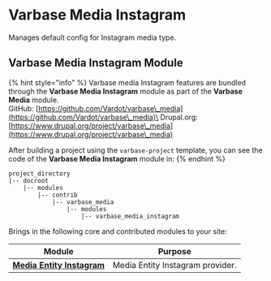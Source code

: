 # Varbase Media Instagram

Manages default config for Instagram media type.

## Varbase Media Instagram Module

{% hint style="info" %}
Varbase media Instagram features are bundled through the **Varbase Media Instagram** module as part of the **Varbase Media** module.\
GitHub: [https://github.com/Vardot/varbase\_media](https://github.com/Vardot/varbase\_media)\
Drupal.org: [https://www.drupal.org/project/varbase\_media](https://www.drupal.org/project/varbase\_media)

After building a project using the `varbase-project` template, you can see the code of the **Varbase Media Instagram** module in:
{% endhint %}

```
project_directory
|-- docroot
    |-- modules
        |-- contrib
            |-- varbase_media
                |-- modules
                    |-- varbase_media_instagram
```

Brings in the following core and contributed modules to your site:

| Module                                                                                | Purpose                          |
| ------------------------------------------------------------------------------------- | -------------------------------- |
| [**Media Entity Instagram**](https://www.drupal.org/project/media\_entity\_instagram) | Media Entity Instagram provider. |
